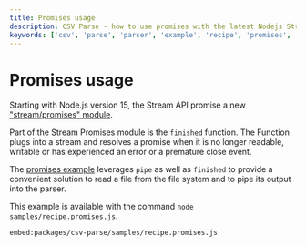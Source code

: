 ```yaml
---
title: Promises usage
description: CSV Parse - how to use promises with the latest Nodejs Stream API.
keywords: ['csv', 'parse', 'parser', 'example', 'recipe', 'promises', 'stream', 'pipe', 'read', 'async']
---
```


# Promises usage

Starting with Node.js version 15, the Stream API promise a new ["stream/promises" module](https://nodejs.org/api/stream.html#stream_streams_promises_api).

Part of the Stream Promises module is the `finished` function. The Function plugs into a stream and resolves a promise when it is no longer readable, writable or has experienced an error or a premature close event.

The [promises example](https://github.com/adaltas/node-csv/blob/master/packages/csv-parse/samples/recipe.promises.js) leverages `pipe` as well as `finished` to provide a convenient solution to read a file from the file system and to pipe its output into the parser.

This example is available with the command `node samples/recipe.promises.js`.

`embed:packages/csv-parse/samples/recipe.promises.js`
